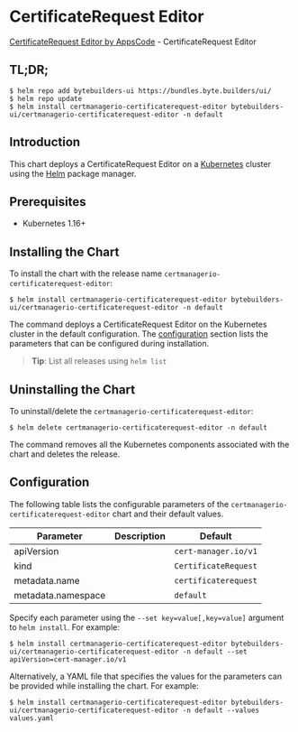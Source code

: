 # CertificateRequest Editor

[CertificateRequest Editor by AppsCode](https://byte.builders) - CertificateRequest Editor

## TL;DR;

```console
$ helm repo add bytebuilders-ui https://bundles.byte.builders/ui/
$ helm repo update
$ helm install certmanagerio-certificaterequest-editor bytebuilders-ui/certmanagerio-certificaterequest-editor -n default
```

## Introduction

This chart deploys a CertificateRequest Editor on a [Kubernetes](http://kubernetes.io) cluster using the [Helm](https://helm.sh) package manager.

## Prerequisites

- Kubernetes 1.16+

## Installing the Chart

To install the chart with the release name `certmanagerio-certificaterequest-editor`:

```console
$ helm install certmanagerio-certificaterequest-editor bytebuilders-ui/certmanagerio-certificaterequest-editor -n default
```

The command deploys a CertificateRequest Editor on the Kubernetes cluster in the default configuration. The [configuration](#configuration) section lists the parameters that can be configured during installation.

> **Tip**: List all releases using `helm list`

## Uninstalling the Chart

To uninstall/delete the `certmanagerio-certificaterequest-editor`:

```console
$ helm delete certmanagerio-certificaterequest-editor -n default
```

The command removes all the Kubernetes components associated with the chart and deletes the release.

## Configuration

The following table lists the configurable parameters of the `certmanagerio-certificaterequest-editor` chart and their default values.

|     Parameter      | Description |             Default             |
|--------------------|-------------|---------------------------------|
| apiVersion         |             | <code>cert-manager.io/v1</code> |
| kind               |             | <code>CertificateRequest</code> |
| metadata.name      |             | <code>certificaterequest</code> |
| metadata.namespace |             | <code>default</code>            |


Specify each parameter using the `--set key=value[,key=value]` argument to `helm install`. For example:

```console
$ helm install certmanagerio-certificaterequest-editor bytebuilders-ui/certmanagerio-certificaterequest-editor -n default --set apiVersion=cert-manager.io/v1
```

Alternatively, a YAML file that specifies the values for the parameters can be provided while
installing the chart. For example:

```console
$ helm install certmanagerio-certificaterequest-editor bytebuilders-ui/certmanagerio-certificaterequest-editor -n default --values values.yaml
```
